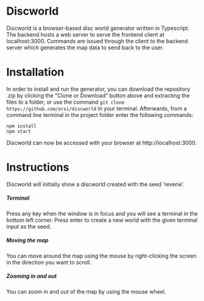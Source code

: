 # Discworld

Discworld is a browser-based disc world generator written in Typescript. The backend hosts a web server to serve the frontend client at localhost:3000. Commands are issued through the client to the backend server which generates the map data to send back to the user.

# Installation

In order to install and run the generator, you can download the repository .zip by clicking the "Clone or Download" button above and extracting the files to a folder, or use the command `git clone https://github.com/orsi/discworld` in your terminal. Afterwards, from a command line terminal in the project folder enter the following commands:

```
npm install
npm start
```

Discworld can now be accessed with your browser at http://localhost:3000.

# Instructions

Discworld will initially show a discworld created with the seed 'reverie'.

##### Terminal

Press any key when the window is in focus and you will see a terminal in the bottom left corner. Press enter to create a new world with the given terminal input as the seed.

##### Moving the map
You can move around the map using the mouse by right-clicking the screen in the direction you want to scroll.

##### Zooming in and out
You can zoom in and out of the map by using the mouse wheel.
